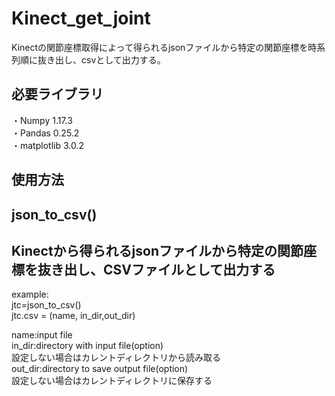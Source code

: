 # Kinect_get_joint
Kinectの関節座標取得によって得られるjsonファイルから特定の関節座標を時系列順に抜き出し、csvとして出力する。

## 必要ライブラリ
・Numpy 1.17.3 <br>
・Pandas 0.25.2 <br>
・matplotlib 3.0.2

## 使用方法

## json_to_csv()
## Kinectから得られるjsonファイルから特定の関節座標を抜き出し、CSVファイルとして出力する

example: <br>
jtc=json_to_csv() <br>
jtc.csv = (name, in_dir,out_dir)

name:input file <br>
in_dir:directory with input file(option) <br>
設定しない場合はカレントディレクトリから読み取る <br>
out_dir:directory to save output file(option) <br> 
設定しない場合はカレントディレクトリに保存する


